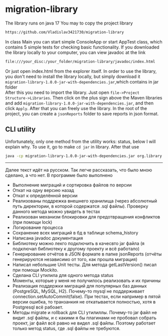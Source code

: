 ﻿# migration-library
The library runs on java 17
You may to copy the project library
```bash
https://github.com/Vladislav3421730/migration-library
```
In class Main you can start simple ConsoleApp or start AppTest class, which contains 5 simple tests for checking basic functionality.
If you downloaded the library locally to your computer, you can view javadoc at the link
```bash
file:///your_disc:/your_folder/migration-library/javadoc/index.html
```
Or just open index.html from the explorer itself.
In order to use the library, you don't need to install the library locally, but simply download it `migration-library-1.0.0-jar-with-dependencies.jar`,which contains in jar folder <br>
After this you need to import the library. Just open `file->Project Structure->Libraries`. Then click on the plus sign above the Maven libraries and add  `migration-library-1.0.0-jar-with-dependencies.jar`, and then click `Apply`. After that you can freely use the library. In the root of the project, you can create a `jsonReports` folder to save reports in json format. 
## CLI utility
Unfortunately, only one method from the utility works: status, below I will explain why. To use it, go to make `cd jar` in library. After that use
```bash
java -cp migration-library-1.0.0-jar-with-dependencies.jar org.library.CLI status
```
---
Далее текст идёт на русском. Так легче рассказать, что было мною сделано, а что нет. В программе было выполнено<br>
* Выполнение миграций и сортировка файлов по версии
* Откат на одну версию назад
* Откат к определённой версии
* Реализованы поддрежка внешнего хранилища (через абсолютный путь директории, в которой содержатся .sql файлы). Проверку данного метода можно увидеть в тестах
* Реализован механизм блокировки для предотвращения конфликтов (при помощи lock)
* Логирование процесса
* Сохранение всех миграций в бд в таблице schema_history
* Написана javadoc документация
* Библиотеку можно лекго подключить в качесвто jar файла (я подключал библиотеку к другому проекту и всё работало)
* Генерирование отчётов в JSON формате в папке jsonReports (отчёты генерируются независимо от того, как прошла миграция)
* Написал небольшие Unit тесты. Для метода getLastVersion() писал при помощи Mockito.
* Сделана CLI утилила для одного метода status<br>
Моменты, которые у меня не получилось реализовать и их причины
* Реализация поддержки миграций для популярных баз данных (PostgreSQL, MySQL, H2).
Почему-то mysql не поддерживает  connection.setAutoCommit(false). При тестах, если например в пятой версии ошибка, то транзанкия не откатывается полностью, хотя в Postgresql всё рабоает.
* Методы migrate и rollback для CLI утилиллы. Почему-то jar файл не видит .sql файлы, и с какими я бы плагинами не пробовал собрать проект, jar файл всё равно не видел .sql файлы.
Поэтому работает только метод status, где .sql файлы не требуются.
